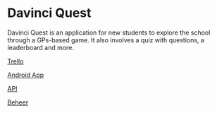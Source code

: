 # Davinci Quest

Davinci Quest is an application for new students to explore the school through a GPs-based game. It also involves a quiz with questions, a leaderboard and more.

[Trello](https://trello.com/b/krERsqJY/davinci-speurtocht/)

[Android App](https://github.com/newLisa/Da-Vinci-Speurtocht)

[API](https://github.com/newLisa/SpeurtochtApi)

[Beheer](https://github.com/newLisa/davincispeurtochtbeheer)
